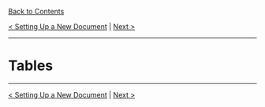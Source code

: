[Back to Contents](../CONTENTS.md)

[< Setting Up a New Document](Equations.md) | [Next >]()

---

# Tables #

---

[< Setting Up a New Document](Equations.md) | [Next >]()
